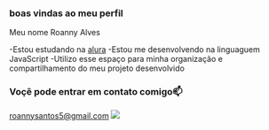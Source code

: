 ### boas vindas ao meu perfil 

Meu nome Roanny Alves

-Estou estudando na [alura](htpps://www.alura.com.br)
-Estou me desenvolvendo na linguaguem JavaScript
-Utilizo esse espaço para minha organização e compartilhamento do meu projeto desenvolvido

### Voçê pode entrar em contato comigo📫

roannysantos5@gmail.com
![](https://media1.tenor.com/m/ZCxwVKNGulcAAAAd/carlos-sumar%C3%A9.gif)
